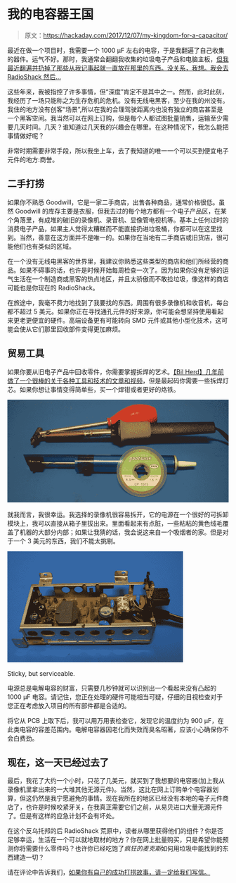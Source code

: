 # 我的电容器王国

> 原文：<https://hackaday.com/2017/12/07/my-kingdom-for-a-capacitor/>

最近在做一个项目时，我需要一个 1000 μF 左右的电容，于是我翻遍了自己收集的器件。运气不好。那时，我通常会翻翻我收集的垃圾电子产品和电脑主板，[但我最近翻遍并扔掉了那些从我记事起就一直放在那里的东西。没关系，我想。我会去 RadioShack 然后…](https://hackaday.com/2017/11/10/the-clutter-manifesto/)

这些年来，我被指控了许多事情，但“深度”肯定不是其中之一。然而，此时此刻，我经历了一场只能称之为生存危机的危机。没有无线电黑客，至少在我的州没有。我住的地方没有创客“场景”,所以在我的合理驾驶距离内也没有独立的商店甚至是一个黑客空间。我当然可以在网上订购，但是每个人都试图批量销售，运输至少需要几天时间。几天？谁知道过几天我的兴趣会在哪里。在这种情况下，我怎么能把事情做好呢？

非常时期需要非常手段，所以我坐上车，去了我知道的唯一一个可以买到便宜电子元件的地方:商誉。

## 二手打捞

如果你不熟悉 Goodwill，它是一家二手商店，出售各种商品，通常价格很低。虽然 Goodwill 的库存主要是衣服，但我去过的每个地方都有一个电子产品区，在某个角落里，有成堆的破旧的录像机、录音机、显像管电视机等。基本上任何过时的消费电子产品，如果主人觉得太糟糕而不能直接扔进垃圾桶，你都可以在这里找到。当然，善意在这方面并不是唯一的。如果你在当地有二手商店或旧货店，很可能他们也有类似的区域。

在一个没有无线电黑客的世界里，我建议你熟悉这些类型的商店和他们所经营的商品。如果不碍事的话，也许是时候开始每周检查一次了。因为如果你没有足够的运气生活在一个制造商或黑客的热点地区，并且太骄傲而不敢捡垃圾，像这样的商店可能也是你现在的 RadioShack。

在旅途中，我毫不费力地找到了我要找的东西。周围有很多录像机和收音机，每台都不超过 5 美元。如果你正在寻找通孔元件的好来源，你可能会想坚持使用看起来更老更便宜的硬件。高端设备更有可能转向 SMD 元件或其他小型化技术，这可能会使从它们那里回收部件变得更加麻烦。

## 贸易工具

如果你要从旧电子产品中回收零件，你需要掌握拆焊的艺术。[【Bil Herd】几年前做了一个很棒的关于各种工具和技术的文章和视频](https://hackaday.com/2014/08/21/smt-and-thru-hole-desoldering/)，但是最起码你需要一些拆焊灯芯。如果你想让事情变得简单些，买一个焊钳或者更好的烙铁。

[![](img/43e2fa3c45108acc94ed7ab212f31f75.png)](https://hackaday.com/wp-content/uploads/2017/11/kingdom_tools.jpg)

就我而言，我很幸运。我选择的录像机很容易拆开，它的电源在一个很好的可拆卸模块上，我可以直接从箱子里拔出来。里面看起来有点脏，一些粘粘的黄色绒毛覆盖了机器的大部分内部；如果让我猜的话，我会说这来自一个吸烟者的家。但是对于一个 3 美元的东西，我们不能太挑剔。

[![](img/86c8e601acdba1f87755b4237d20b442.png)](https://hackaday.com/wp-content/uploads/2017/11/kingdom_psu.jpg)

Sticky, but serviceable.

电源总是电解电容的财富，只需要几秒钟就可以识别出一个看起来没有凸起的 1000 μF 电容。请记住，您正在处理的硬件可能相当可疑，仔细的目视检查对于您正在考虑放入项目的所有部件都是合适的。

将它从 PCB 上取下后，我可以用万用表检查它，发现它的温度约为 900 μF，在此类电容的容差范围内。电解电容器因老化而失效而臭名昭著，应该小心确保你不会白费劲。

## 现在，这一天已经过去了

最后，我花了大约一个小时，只花了几美元，就买到了我想要的电容器(加上我从录像机里拿出来的一大堆其他无源元件)。当然，这比在网上订购单个电容器划算，但这仍然是我宁愿避免的事情。现在我所在的地区已经没有本地的电子元件商店了，也许是时候咬紧牙关，在我真正需要它们之前，从易贝进口大量无源元件了。但是有这样的应急计划不会有坏处。

在这个反乌托邦的后 RadioShack 荒原中，读者从哪里获得他们的组件？你是否足够幸运，生活在一个可以就地取材的地方？你在网上批量购买，只是希望你能预测你将需要什么零件吗？也许你已经吃饱了*疯狂的麦克斯*如何用垃圾中能找到的东西建造一切？

请在评论中告诉我们，[如果你有自己的成功打捞故事，请一定给我们写信。](https://hackaday.com/submit-a-tip/)